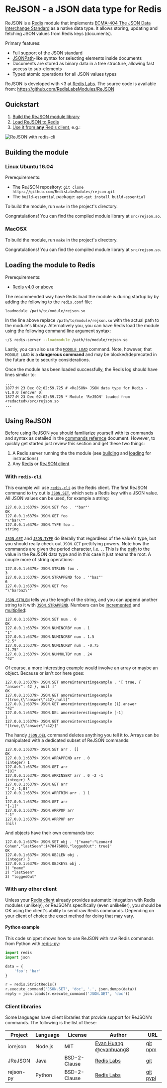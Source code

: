 # ReJSON - a JSON data type for Redis

ReJSON is a [Redis](https://redis.io/) module that implements [ECMA-404 The JSON Data Interchange Standard](http://json.org/) as a native data type. It allows storing, updating and fetching JSON values from Redis keys (documents).

Primary features:

* Full support of the JSON standard
* [JSONPath](http://goessner.net/articles/JsonPath/)-like syntax for selecting elements inside documents
* Documents are stored as binary data in a tree structure, allowing fast access to sub-elements
* Typed atomic operations for all JSON values types

ReJSON is developed with <3 at [Redis Labs](https://redislabs.com). The source code is available
from: https://github.com/RedisLabsModules/ReJSON

## Quickstart

1.  [Build the ReJSON module library](#building-the-module)
1.  [Load ReJSON to Redis](#loading-the-module-to-redis)
1.  [Use it from **any** Redis client](#using-rejson), e.g.:

![ReJSON with `redis-cli`](images/demo.gif)

## Building the module

### Linux Ubuntu 16.04

Prerequirements:

* The ReJSON repository: `git clone https://github.com/RedisLabsModules/rejson.git`
* The `build-essential` package: `apt-get install build-essential`

To build the module, run `make` in the project's directory.

Congratulations! You can find the compiled module library at `src/rejson.so`.

### MacOSX

To build the module, run `make` in the project's directory.

Congratulations! You can find the compiled module library at `src/rejson.so`.

## Loading the module to Redis

Prerequirements:

* [Redis v4.0 or above](http://redis.io/download)

The recommended way have Redis load the module is during startup by by adding the following to the `redis.conf` file:

```
loadmodule /path/to/module/rejson.so
```

In the line above replace `/path/to/module/rejson.so` with the actual path to the module's library. Alternatively you, you can have Redis load the module using the following command line argument syntax:

```bash
~/$ redis-server --loadmodule /path/to/module/rejson.so
```

Lastly, you can also use the [`MODULE LOAD`](http://redis.io/commands/module-load) command. Note, however, that `MODULE LOAD` is a **dangerous command** and may be blocked/deprecated in the future due to security considerations.

Once the module has been loaded successfully, the Redis log should have lines similar to:

```
...
1877:M 23 Dec 02:02:59.725 # <ReJSON> JSON data type for Redis - v1.0.0 [encver 0]
1877:M 23 Dec 02:02:59.725 * Module 'ReJSON' loaded from <redacted>/src/rejson.so
...
```

## Using ReJSON

Before using ReJSON you should familiarize yourself with its commands and syntax as detailed in the [commands refernce](/commands) document. However, to quickly get started just review this section and get these two things:

1.  A Redis server running the the module (see [building](#building-the-module-library) and [loading](#loading-the-module-to-Redis) for instructions)
1.  Any [Redis](http://redis.io/clients) or [ReJSON client](#rejson-clients)

### With `redis-cli`

This example will use [`redis-cli`](http://redis.io/topics/rediscli) as the Redis client. The first ReJSON command to try out is [`JSON.SET`](/commands#jsonset), which sets a Redis key with a JSON value. All JSON values can be used, for example a string:

```
127.0.0.1:6379> JSON.SET foo . '"bar"'
OK
127.0.0.1:6379> JSON.GET foo
"\"bar\""
127.0.0.1:6379> JSON.TYPE foo .
string
```

[`JSON.GET`](/commands#jsonget) and [`JSON.TYPE`](/commands#jsontype) do literally that regardless of the value's type, but you should really check out `JSON.GET` prettifying powers. Note how the commands are given the period character, i.e. `.`. This is the [path](path.md) to the value in the ReJSON data type and in this case it just means the root. A couple more of string operations:

```
127.0.0.1:6379> JSON.STRLEN foo .
3
127.0.0.1:6379> JSON.STRAPPEND foo . '"baz"'
6
127.0.0.1:6379> JSON.GET foo
"\"barbaz\""

``` 

[`JSON.STRLEN`](/commands#jsonstrlen) tells you the length of the string, and you can append another string to it with [`JSON.STRAPPEND`](/commands#jsonstrappend). Numbers can be [incremented](/commands#jsonnumincrby) and [multiplied](/commands#jsonnummultby):

```
127.0.0.1:6379> JSON.SET num . 0
OK
127.0.0.1:6379> JSON.NUMINCRBY num . 1
"1"
127.0.0.1:6379> JSON.NUMINCRBY num . 1.5
"2.5"
127.0.0.1:6379> JSON.NUMINCRBY num . -0.75
"1.75"
127.0.0.1:6379> JSON.NUMMULTBY num . 24
"42"
```

Of course, a more interesting example would involve an array or maybe an object. Because or isn't xor here goes:

```
127.0.0.1:6379> JSON.SET amoreinterestingexample . '[ true, { "answer": 42 }, null ]'
OK
127.0.0.1:6379> JSON.GET amoreinterestingexample
"[true,{\"answer\":42},null]"
127.0.0.1:6379> JSON.GET amoreinterestingexample [1].answer
"42"
127.0.0.1:6379> JSON.DEL amoreinterestingexample [-1]
1
127.0.0.1:6379> JSON.GET amoreinterestingexample
"[true,{\"answer\":42}]"
```

The handy [`JSON.DEL`](/commands#jsondel) command deletes anything you tell it to. Arrays can be manipulated with a dedicated subset of ReJSON commands:

```
127.0.0.1:6379> JSON.SET arr . []
OK
127.0.0.1:6379> JSON.ARRAPPEND arr . 0
(integer) 1
127.0.0.1:6379> JSON.GET arr
"[0]"
127.0.0.1:6379> JSON.ARRINSERT arr . 0 -2 -1
(integer) 3
127.0.0.1:6379> JSON.GET arr
"[-2,-1,0]"
127.0.0.1:6379> JSON.ARRTRIM arr . 1 1
1
127.0.0.1:6379> JSON.GET arr
"[-1]"
127.0.0.1:6379> JSON.ARRPOP arr
"-1"
127.0.0.1:6379> JSON.ARRPOP arr
(nil)
```

And objects have their own commands too:

```
127.0.0.1:6379> JSON.SET obj . '{"name":"Leonard Cohen","lastSeen":1478476800,"loggedOut": true}'
OK
127.0.0.1:6379> JSON.OBJLEN obj .
(integer) 3
127.0.0.1:6379> JSON.OBJKEYS obj .
1) "name"
2) "lastSeen"
3) "loggedOut"
```

### With any other client

Unless your [Redis client](http://redis.io/clients) already provides automatic integation with Redis modules (unlikely), or ReJSON's specifically (even unlikelier), you should be OK using the client's ability to send raw Redis commands. Depending on your client of choice the exact method for doing that may vary.

#### Python example

This code snippet shows how to use ReJSON with raw Redis commands from Python with [redis-py](https://github.com/andymccurdy/redis-py):

```Python
import redis
import json

data = {
    'foo': 'bar'
}

r = redis.StrictRedis()
r.execute_command('JSON.SET', 'doc', '.', json.dumps(data))
reply = json.loads(r.execute_command('JSON.GET', 'doc'))
```

### Client libraries

Some languages have client libraries that provide support for ReJSON's commands. The following is the list of these:

| Project | Language | License | Author | URL |
| ------- | -------- | ------- | ------ | --- |
| iorejson | Node.js | MIT | [Evan Huang @evanhuang8](https://github.com/evanhuang8) | [git](https://github.com/evanhuang8/iorejson) [npm](https://www.npmjs.com/package/iorejson) |
| JReJSON | Java | BSD-2-Clause | [Redis Labs](https://redislabs.com) | [git](https://github.com/RedisLabs/JReJSON/) |
| rejson-py | Python | BSD-2-Clause | [Redis Labs](https://redislabs.com) | [git](https://github.com/RedisLabs/rejson-py/) [pypi](https://pypi.python.org/pypi/rejson) |
